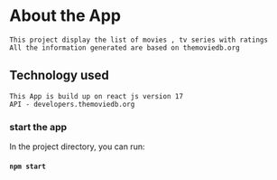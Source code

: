 # About the App

    This project display the list of movies , tv series with ratings
    All the information generated are based on themoviedb.org

## Technology used

    This App is build up on react js version 17
    API - developers.themoviedb.org   

### start the app



In the project directory, you can run:

#### `npm start`
